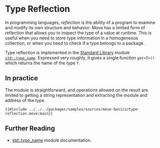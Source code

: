 # Type Reflection

In programming languages, _reflection_ is the ability of a program to examine and modify its own
structure and behavior. Move has a limited form of reflection that allows you to inspect the type of
a value at runtime. This is useful when you need to store type information in a homogeneous
collection, or when you need to check if a type belongs to a package.

Type reflection is implemented in the [Standard Library](./standard-library.md) module
[`std::type_name`][type-name-stdlib]. Expressed very roughly, it gives a single function `get<T>()`
which returns the name of the type `T`.

## In practice

The module is straightforward, and operations allowed on the result are limited to getting a string
representation and extracting the module and address of the type.

```move
{{#include ../../../packages/samples/sources/move-basics/type-reflection.move:main}}
```

## Further Reading

- [std::type_name][type-name-stdlib] module documentation.

[type-name-stdlib]: https://docs.sui.io/references/framework/std/type_name
